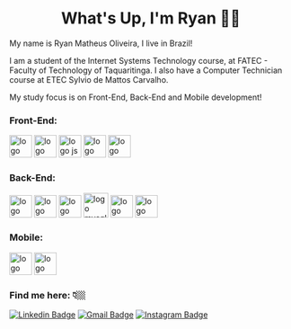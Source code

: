 <h1 align="center">What's Up, I'm Ryan 👋🏼</h1>

<p>My name is Ryan Matheus Oliveira, I live in Brazil!</p>

<p>I am a student of the Internet Systems Technology course, at FATEC - Faculty of Technology of Taquaritinga. I also have a Computer Technician course at ETEC Sylvio de Mattos Carvalho.</p>

<p>My study focus is on Front-End, Back-End and Mobile development!</p>

<h3>Front-End:</h3>
<a href="#"><img width="40" src="https://cdn.icon-icons.com/icons2/2107/PNG/128/file_type_html_icon_130541.png" alt="logo html"></a>
<a href="#"><img width="40" src="https://cdn.icon-icons.com/icons2/2107/PNG/128/file_type_css_icon_130661.png" alt="logo css"></a>
<a href="#"><img width="40" src="https://cdn.icon-icons.com/icons2/2107/PNG/128/file_type_js_official_icon_130509.png" alt="logo js"></a>
<a href="#"><img width="40" src="https://cdn.icon-icons.com/icons2/2107/PNG/128/file_type_vue_icon_130078.png" alt="logo vue"></a>
<a href="#"><img width="40" src="https://cdn.icon-icons.com/icons2/2415/PNG/128/bootstrap_plain_logo_icon_146619.png" alt="logo bootstrap"></a>

<h3>Back-End:</h3>
<a href="#"><img width="40" src="https://cdn.icon-icons.com/icons2/2415/PNG/128/java_original_logo_icon_146458.png" alt="logo java"></a>
<a href="#"><img width="40" src="https://cdn.icon-icons.com/icons2/2107/PNG/128/file_type_php_icon_130266.png" alt="logo php"></a>
<a href="#"><img width="40" src="https://cdn.icon-icons.com/icons2/2107/PNG/128/file_type_node_icon_130301.png" alt="logo node"></a>
<a href="#"><img width="44" src="https://cdn.icon-icons.com/icons2/2415/PNG/128/mysql_original_wordmark_logo_icon_146417.png" alt="logo mysql"></a>
<a href="#"><img width="40" src="https://cdn.icon-icons.com/icons2/2107/PNG/128/file_type_mongo_icon_130383.png" alt="logo mongo"></a>
<a href="#"><img width="40" src="https://img.icons8.com/color/2x/microsoft-sql-server.png" alt="logo sqlsqerver"></a>

<h3>Mobile:</h3>
<a href="#"><a href="#"><img width="40" src="https://cdn.icon-icons.com/icons2/2415/PNG/128/java_original_logo_icon_146458.png" alt="logo java"></a>
<a href="#"><img width="40" src="https://cdn.icon-icons.com/icons2/2415/PNG/128/react_original_logo_icon_146374.png" alt="logo reactnative"></a>

<h3>Find me here: 👇🏼</h3>

[![Linkedin Badge](https://img.shields.io/badge/-LinkedIn-blue?style=flat-square&logo=Linkedin&logoColor=white&link=https://www.linkedin.com/in/ryanmatheus/)](https://www.linkedin.com/in/ryanmatheus/) [![Gmail Badge](https://img.shields.io/badge/-Gmail-red?style=flat-square&logo=Gmail&logoColor=white&link=mailto:oryan424@gmail.com)](mailto:oryan424@gmail.com) [![Instagram Badge](https://img.shields.io/badge/-Instagram-violet?style=flat-square&logo=Instagram&logoColor=white&link=https://www.instagram.com/isryanmatheus/)](https://www.instagram.com/isryanmatheus/) 
